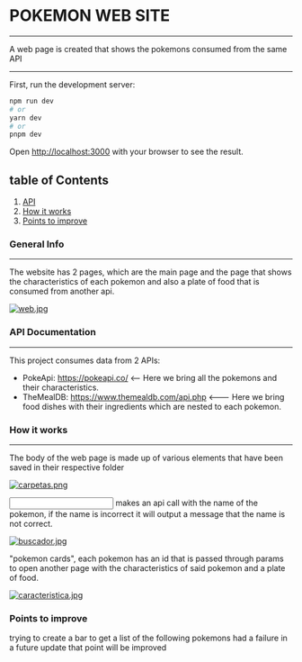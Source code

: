 # POKEMON WEB SITE 
*** 
A web page is created that shows the pokemons consumed from the same API 
***
First, run the development server:

```bash
npm run dev
# or
yarn dev
# or
pnpm dev
```

Open [http://localhost:3000](http://localhost:3000) with your browser to see the result.

## table of Contents
1. [API](#API)
2. [How it works](#How-it-works)
3. [Points to improve](#points-to-improve)

### General Info
***

The website has 2 pages, which are the main page and the page that shows the characteristics of each pokemon and also a plate of food that is consumed from another api.

[![web.jpg](https://i.postimg.cc/bvNw2M7p/web.jpg)](https://postimg.cc/k2zm0jMp)

### API Documentation
***

This project consumes data from 2 APIs:
* PokeApi: https://pokeapi.co/ <-- Here we bring all the pokemons and their characteristics.
* TheMealDB: https://www.themealdb.com/api.php <--- Here we bring food dishes with their ingredients which are nested to each pokemon.


### How it works
***
The body of the web page is made up of various elements that have been saved in their respective folder

[![carpetas.png](https://i.postimg.cc/bJS8xj3c/carpetas.png)](https://postimg.cc/34hPhVsn)

<input> makes an api call with the name of the pokemon, if the name is incorrect it will output a message that the name is not correct.

[![buscador.jpg](https://i.postimg.cc/X7fj143n/buscador.jpg)](https://postimg.cc/TpPvp8ps)

"pokemon cards", each pokemon has an id that is passed through params to open another page with the characteristics of said pokemon and a plate of food.

[![caracteristica.jpg](https://i.postimg.cc/3RkrtGrq/caracteristica.jpg)](https://postimg.cc/WFPP3hkm)

### Points to improve

trying to create a bar to get a list of the following pokemons had a failure in a future update that point will be improved
